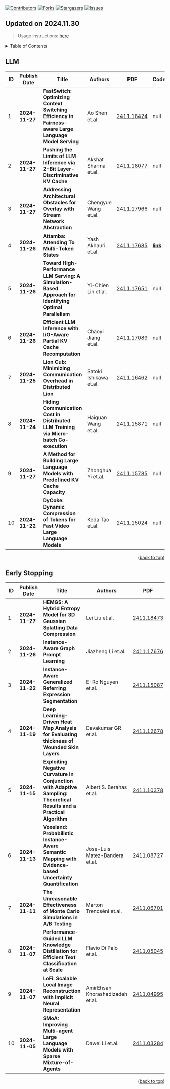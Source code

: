 [![Contributors][contributors-shield]][contributors-url]
[![Forks][forks-shield]][forks-url]
[![Stargazers][stars-shield]][stars-url]
[![Issues][issues-shield]][issues-url]

## Updated on 2024.11.30
> Usage instructions: [here](./docs/README.md#usage)

<details>
  <summary>Table of Contents</summary>
  <ol>
    <li><a href=#llm>LLM</a></li>
    <li><a href=#early-stopping>Early Stopping</a></li>
  </ol>
</details>

## LLM

|ID|Publish Date|Title|Authors|PDF|Code|Kimi|
|---|---|---|---|---|---|---|
| 1|**2024-11-27**|**FastSwitch: Optimizing Context Switching Efficiency in Fairness-aware Large Language Model Serving**|Ao Shen et.al.|[2411.18424](http://arxiv.org/abs/2411.18424)|null|[Kimi](https://papers.cool/arxiv/2411.18424)|
| 2|**2024-11-27**|**Pushing the Limits of LLM Inference via 2-Bit Layer-Discriminative KV Cache**|Akshat Sharma et.al.|[2411.18077](http://arxiv.org/abs/2411.18077)|null|[Kimi](https://papers.cool/arxiv/2411.18077)|
| 3|**2024-11-27**|**Addressing Architectural Obstacles for Overlay with Stream Network Abstraction**|Chengyue Wang et.al.|[2411.17966](http://arxiv.org/abs/2411.17966)|null|[Kimi](https://papers.cool/arxiv/2411.17966)|
| 4|**2024-11-26**|**Attamba: Attending To Multi-Token States**|Yash Akhauri et.al.|[2411.17685](http://arxiv.org/abs/2411.17685)|**[link](https://github.com/abdelfattah-lab/attamba)**|[Kimi](https://papers.cool/arxiv/2411.17685)|
| 5|**2024-11-26**|**Toward High-Performance LLM Serving: A Simulation-Based Approach for Identifying Optimal Parallelism**|Yi-Chien Lin et.al.|[2411.17651](http://arxiv.org/abs/2411.17651)|null|[Kimi](https://papers.cool/arxiv/2411.17651)|
| 6|**2024-11-26**|**Efficient LLM Inference with I/O-Aware Partial KV Cache Recomputation**|Chaoyi Jiang et.al.|[2411.17089](http://arxiv.org/abs/2411.17089)|null|[Kimi](https://papers.cool/arxiv/2411.17089)|
| 7|**2024-11-25**|**Lion Cub: Minimizing Communication Overhead in Distributed Lion**|Satoki Ishikawa et.al.|[2411.16462](http://arxiv.org/abs/2411.16462)|null|[Kimi](https://papers.cool/arxiv/2411.16462)|
| 8|**2024-11-24**|**Hiding Communication Cost in Distributed LLM Training via Micro-batch Co-execution**|Haiquan Wang et.al.|[2411.15871](http://arxiv.org/abs/2411.15871)|null|[Kimi](https://papers.cool/arxiv/2411.15871)|
| 9|**2024-11-27**|**A Method for Building Large Language Models with Predefined KV Cache Capacity**|Zhonghua Yi et.al.|[2411.15785](http://arxiv.org/abs/2411.15785)|null|[Kimi](https://papers.cool/arxiv/2411.15785)|
|10|**2024-11-22**|**DyCoke: Dynamic Compression of Tokens for Fast Video Large Language Models**|Keda Tao et.al.|[2411.15024](http://arxiv.org/abs/2411.15024)|null|[Kimi](https://papers.cool/arxiv/2411.15024)|

<p align=right>(<a href=#updated-on-20241130>back to top</a>)</p>

## Early Stopping

|ID|Publish Date|Title|Authors|PDF|Code|Kimi|
|---|---|---|---|---|---|---|
| 1|**2024-11-27**|**HEMGS: A Hybrid Entropy Model for 3D Gaussian Splatting Data Compression**|Lei Liu et.al.|[2411.18473](http://arxiv.org/abs/2411.18473)|null|[Kimi](https://papers.cool/arxiv/2411.18473)|
| 2|**2024-11-26**|**Instance-Aware Graph Prompt Learning**|Jiazheng Li et.al.|[2411.17676](http://arxiv.org/abs/2411.17676)|null|[Kimi](https://papers.cool/arxiv/2411.17676)|
| 3|**2024-11-22**|**Instance-Aware Generalized Referring Expression Segmentation**|E-Ro Nguyen et.al.|[2411.15087](http://arxiv.org/abs/2411.15087)|null|[Kimi](https://papers.cool/arxiv/2411.15087)|
| 4|**2024-11-19**|**Deep Learning-Driven Heat Map Analysis for Evaluating thickness of Wounded Skin Layers**|Devakumar GR et.al.|[2411.12678](http://arxiv.org/abs/2411.12678)|null|[Kimi](https://papers.cool/arxiv/2411.12678)|
| 5|**2024-11-15**|**Exploiting Negative Curvature in Conjunction with Adaptive Sampling: Theoretical Results and a Practical Algorithm**|Albert S. Berahas et.al.|[2411.10378](http://arxiv.org/abs/2411.10378)|null|[Kimi](https://papers.cool/arxiv/2411.10378)|
| 6|**2024-11-13**|**Voxeland: Probabilistic Instance-Aware Semantic Mapping with Evidence-based Uncertainty Quantification**|Jose-Luis Matez-Bandera et.al.|[2411.08727](http://arxiv.org/abs/2411.08727)|**[link](https://github.com/MAPIRlab/Voxeland)**|[Kimi](https://papers.cool/arxiv/2411.08727)|
| 7|**2024-11-11**|**The Unreasonable Effectiveness of Monte Carlo Simulations in A/B Testing**|Márton Trencséni et.al.|[2411.06701](http://arxiv.org/abs/2411.06701)|**[link](https://github.com/mtrencseni/unreasonable-effectiveness-monte-carlo-ab-testing-2024)**|[Kimi](https://papers.cool/arxiv/2411.06701)|
| 8|**2024-11-07**|**Performance-Guided LLM Knowledge Distillation for Efficient Text Classification at Scale**|Flavio Di Palo et.al.|[2411.05045](http://arxiv.org/abs/2411.05045)|null|[Kimi](https://papers.cool/arxiv/2411.05045)|
| 9|**2024-11-07**|**LoFi: Scalable Local Image Reconstruction with Implicit Neural Representation**|AmirEhsan Khorashadizadeh et.al.|[2411.04995](http://arxiv.org/abs/2411.04995)|null|[Kimi](https://papers.cool/arxiv/2411.04995)|
|10|**2024-11-05**|**SMoA: Improving Multi-agent Large Language Models with Sparse Mixture-of-Agents**|Dawei Li et.al.|[2411.03284](http://arxiv.org/abs/2411.03284)|**[link](https://github.com/david-li0406/smoa)**|[Kimi](https://papers.cool/arxiv/2411.03284)|

<p align=right>(<a href=#updated-on-20241130>back to top</a>)</p>

[contributors-shield]: https://img.shields.io/github/contributors/keyunj/cv-arxiv-daily.svg?style=for-the-badge
[contributors-url]: https://github.com/keyunj/cv-arxiv-daily/graphs/contributors
[forks-shield]: https://img.shields.io/github/forks/keyunj/cv-arxiv-daily.svg?style=for-the-badge
[forks-url]: https://github.com/keyunj/cv-arxiv-daily/network/members
[stars-shield]: https://img.shields.io/github/stars/keyunj/cv-arxiv-daily.svg?style=for-the-badge
[stars-url]: https://github.com/keyunj/cv-arxiv-daily/stargazers
[issues-shield]: https://img.shields.io/github/issues/keyunj/cv-arxiv-daily.svg?style=for-the-badge
[issues-url]: https://github.com/keyunj/cv-arxiv-daily/issues

